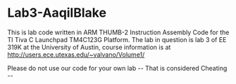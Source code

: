# Lab3-AaqilBlake
This is lab code written in ARM THUMB-2 Instruction Assembly Code for the TI Tiva C Launchpad TM4C123G Platform. 
The lab in question is lab 3 of EE 319K at the University of Austin, course information is at http://users.ece.utexas.edu/~valvano/Volume1/

Please do not use our code for your own lab -- That is considered Cheating --
